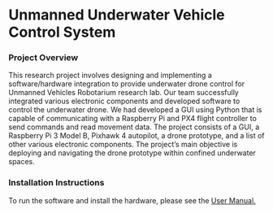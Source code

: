 # Unmanned Underwater Vehicle Control System

### Project Overview
This research project involves designing and implementing a software/hardware integration to provide underwater drone control for Unmanned Vehicles Robotarium research lab. Our team successfully integrated various electronic components and developed software to control the underwater drone. We had developed a GUI using Python that is capable of communicating with a Raspberry Pi and PX4 flight controller to send commands and read movement data. The project consists of a GUI, a Raspberry Pi 3 Model B, Pixhawk 4 autopilot, a drone prototype, and a list of other various electronic components. The project’s main objective is deploying and navigating the drone prototype within confined underwater spaces.

### Installation Instructions
To run the software and install the hardware, please see the [User Manual.](./User%20Manual.pdf)
